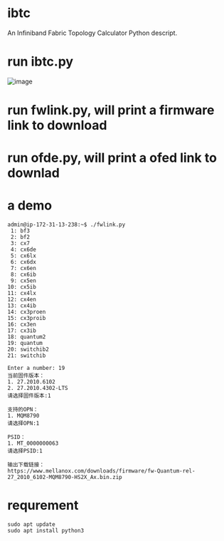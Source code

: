 # ibtc
An Infiniband Fabric Topology Calculator Python descript.

# run ibtc.py 
![image](https://github.com/wuchanghui5220/ibtc/assets/33740652/20f23689-96ce-4b25-b61c-08edf3c55a37)

# run fwlink.py, will print a firmware link to download

# run ofde.py, will print a ofed link to downlad


# a demo
    admin@ip-172-31-13-238:~$ ./fwlink.py 
     1: bf3
     2: bf2
     3: cx7
     4: cx6de
     5: cx6lx
     6: cx6dx
     7: cx6en
     8: cx6ib
     9: cx5en
    10: cx5ib
    11: cx4lx
    12: cx4en
    13: cx4ib
    14: cx3proen
    15: cx3proib
    16: cx3en
    17: cx3ib
    18: quantum2
    19: quantum
    20: switchib2
    21: switchib
            
    Enter a number: 19
    当前固件版本：
    1. 27.2010.6102
    2. 27.2010.4302-LTS
    请选择固件版本:1
    
    支持的OPN：
    1. MQM8790
    请选择OPN:1
    
    PSID：
    1. MT_0000000063
    请选择PSID:1
    
    输出下载链接：
    https://www.mellanox.com/downloads/firmware/fw-Quantum-rel-27_2010_6102-MQM8790-HS2X_Ax.bin.zip
# requrement
    sudo apt update
    sudo apt install python3
